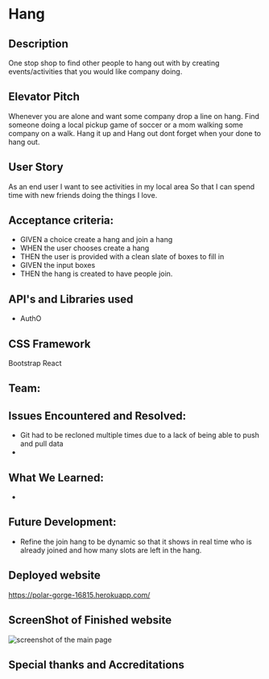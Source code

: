 # Hang

## Description
One stop shop to find other people to hang out with by creating events/activities that you would like company doing.

## Elevator Pitch 
Whenever you are alone and want some company drop a line on hang. Find someone doing a local pickup game of soccer or a mom walking some company on a walk. Hang it up and Hang out dont forget when your done to hang out.

## User Story
As an end user
I want to see activities in my local area
So that I can spend time with new friends doing the things I love.

## Acceptance criteria:
- GIVEN a choice create a hang and join a hang
- WHEN the user chooses create a hang
- THEN the user is provided with a clean slate of boxes to fill in
- GIVEN the input boxes
- THEN the hang is created to have people join.

## API's and Libraries used
- AuthO

## CSS Framework
Bootstrap React

## Team:


## Issues Encountered and Resolved:
- Git had to be recloned multiple times due to a lack of being able to push and pull data
- 

## What We Learned:
- 

## Future Development: 
- Refine the join hang to be dynamic so that it shows in real time who is already joined and how many slots are left in the hang.

## Deployed website
https://polar-gorge-16815.herokuapp.com/

## ScreenShot of Finished website
![screenshot of the main page](./assets/mainpage.png)


## Special thanks and Accreditations
